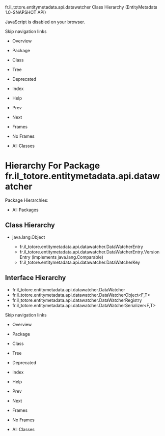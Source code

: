 fr.il\_totore.entitymetadata.api.datawatcher Class Hierarchy (EntityMetadata 1.0-SNAPSHOT API)

JavaScript is disabled on your browser.

Skip navigation links

 *  Overview
 *  Package
 *  Class
 *  Tree
 *  Deprecated
 *  Index
 *  Help

 *  Prev
 *  Next

 *  Frames
 *  No Frames

 *  All Classes

# Hierarchy For Package fr.il\_totore.entitymetadata.api.datawatcher #

Package Hierarchies:

 *  All Packages

## Class Hierarchy ##

 *  java.lang.Object
    
     *  fr.il\_totore.entitymetadata.api.datawatcher.DataWatcherEntry
     *  fr.il\_totore.entitymetadata.api.datawatcher.DataWatcherEntry.VersionEntry<T> (implements java.lang.Comparable<T>)
     *  fr.il\_totore.entitymetadata.api.datawatcher.DataWatcherKey<T>

## Interface Hierarchy ##

 *  fr.il\_totore.entitymetadata.api.datawatcher.DataWatcher
 *  fr.il\_totore.entitymetadata.api.datawatcher.DataWatcherObject<F,T>
 *  fr.il\_totore.entitymetadata.api.datawatcher.DataWatcherRegistry
 *  fr.il\_totore.entitymetadata.api.datawatcher.DataWatcherSerializer<F,T>

Skip navigation links

 *  Overview
 *  Package
 *  Class
 *  Tree
 *  Deprecated
 *  Index
 *  Help

 *  Prev
 *  Next

 *  Frames
 *  No Frames

 *  All Classes